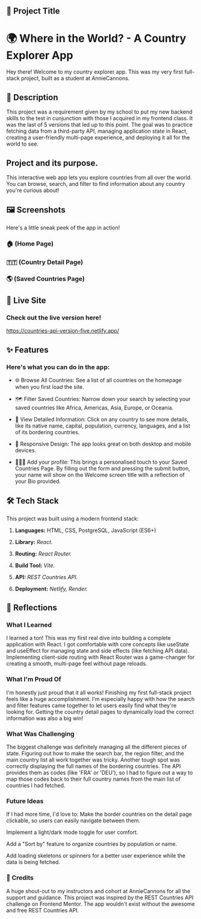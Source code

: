 ## 📝 Project Title

# 🌍 Where in the World? - A Country Explorer App

Hey there! Welcome to my country explorer app. This was my very first full-stack project, built as a student at AnnieCannons.

## 📌 Description

This project was a requirement given by my school to put my new backend skills to the test in cunjunction with those I acquired in my frontend class. It was the last of 5 versions that led up to this point. The goal was to practice fetching data from a third-party API, managing application state in React, creating a user-friendly multi-page experience, and deploying it all for the world to see.

## Project and its purpose.

This interactive web app lets you explore countries from all over the world. You can browse, search, and filter to find information about any country you're curious about!

## 🖼️ Screenshots

Here's a little sneak peek of the app in action!

### 🏠 (Home Page)

### 🇹🇹 (Country Detail Page)

### 🌎 (Saved Countries Page)

## 🚀 Live Site

### Check out the live version here!

https://countries-api-version-five.netlify.app/

## ✨ Features

### Here's what you can do in the app:

- 🌐 Browse All Countries: See a list of all countries on the homepage when you first load the site.

- 🗺️ Filter Saved Countries: Narrow down your search by selecting your saved countries like Africa, Americas, Asia, Europe, or Oceania.

- 📖 View Detailed Information: Click on any country to see more details, like its native name, capital, population, currency, languages, and a list of its bordering countries.

- 📱 Responsive Design: The app looks great on both desktop and mobile devices.

- 💁🏽‍♀️ Add your profile: This brings a personalised touch to your Saved Countries Page. By filling out the form and pressing the submit button, your name will show on the Welcome screen title with a reflection of your Bio provided.

## 🛠️ Tech Stack

This project was built using a modern frontend stack:

1. **Languages:** HTML, CSS, PostgreSQL, JavaScript (ES6+)

2. **Library:** _React._

3. **Routing:** _React Router._

4. **Build Tool:** _Vite._

5. **API:** _REST Countries API._

6. **Deployment:** _Netlify, Render._

## 💭 Reflections

### What I Learned

I learned a ton! This was my first real dive into building a complete application with React. I got comfortable with core concepts like useState and useEffect for managing state and side effects (like fetching API data). Implementing client-side routing with React Router was a game-changer for creating a smooth, multi-page feel without page reloads.

### What I'm Proud Of

I'm honestly just proud that it all works! Finishing my first full-stack project feels like a huge accomplishment. I'm especially happy with how the search and filter features came together to let users easily find what they're looking for. Getting the country detail pages to dynamically load the correct information was also a big win!

### What Was Challenging

The biggest challenge was definitely managing all the different pieces of state. Figuring out how to make the search bar, the region filter, and the main country list all work together was tricky. Another tough spot was correctly displaying the full names of the bordering countries. The API provides them as codes (like 'FRA' or 'DEU'), so I had to figure out a way to map those codes back to their full country names from the main list of countries I had fetched.

### Future Ideas

If I had more time, I'd love to:
Make the border countries on the detail page clickable, so users can easily navigate between them.

Implement a light/dark mode toggle for user comfort.

Add a "Sort by" feature to organize countries by population or name.

Add loading skeletons or spinners for a better user experience while the data is being fetched.

### 🙌 Credits

A huge shout-out to my instructors and cohort at AnnieCannons for all the support and guidance.
This project was inspired by the REST Countries API challenge on Frontend Mentor.
The app wouldn't exist without the awesome and free REST Countries API.
